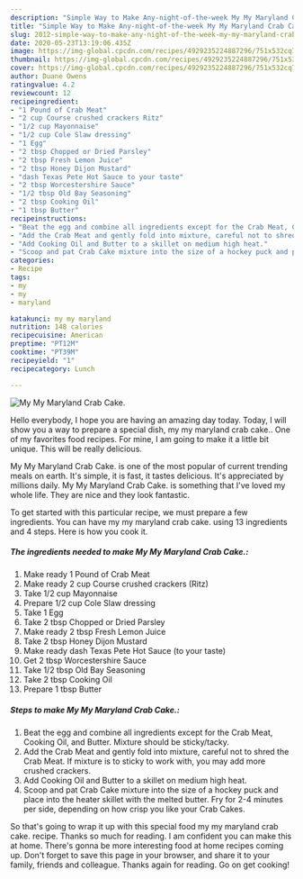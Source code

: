 ```yaml
---
description: "Simple Way to Make Any-night-of-the-week My My Maryland Crab Cake."
title: "Simple Way to Make Any-night-of-the-week My My Maryland Crab Cake."
slug: 2012-simple-way-to-make-any-night-of-the-week-my-my-maryland-crab-cake
date: 2020-05-23T13:19:06.435Z
image: https://img-global.cpcdn.com/recipes/4929235224887296/751x532cq70/my-my-maryland-crab-cake-recipe-main-photo.jpg
thumbnail: https://img-global.cpcdn.com/recipes/4929235224887296/751x532cq70/my-my-maryland-crab-cake-recipe-main-photo.jpg
cover: https://img-global.cpcdn.com/recipes/4929235224887296/751x532cq70/my-my-maryland-crab-cake-recipe-main-photo.jpg
author: Duane Owens
ratingvalue: 4.2
reviewcount: 12
recipeingredient:
- "1 Pound of Crab Meat"
- "2 cup Course crushed crackers Ritz"
- "1/2 cup Mayonnaise"
- "1/2 cup Cole Slaw dressing"
- "1 Egg"
- "2 tbsp Chopped or Dried Parsley"
- "2 tbsp Fresh Lemon Juice"
- "2 tbsp Honey Dijon Mustard"
- "dash Texas Pete Hot Sauce to your taste"
- "2 tbsp Worcestershire Sauce"
- "1/2 tbsp Old Bay Seasoning"
- "2 tbsp Cooking Oil"
- "1 tbsp Butter"
recipeinstructions:
- "Beat the egg and combine all ingredients except for the Crab Meat, Cooking Oil, and Butter. Mixture should be sticky/tacky."
- "Add the Crab Meat and gently fold into mixture, careful not to shred the Crab Meat. If mixture is to sticky to work with, you may add more crushed crackers."
- "Add Cooking Oil and Butter to a skillet on medium high heat."
- "Scoop and pat Crab Cake mixture into the size of a hockey puck and place into the heater skillet with the melted butter. Fry for 2-4 minutes per side, depending on how crisp you like your Crab Cakes."
categories:
- Recipe
tags:
- my
- my
- maryland

katakunci: my my maryland 
nutrition: 148 calories
recipecuisine: American
preptime: "PT12M"
cooktime: "PT39M"
recipeyield: "1"
recipecategory: Lunch

---
```



![My My Maryland Crab Cake.](https://img-global.cpcdn.com/recipes/4929235224887296/751x532cq70/my-my-maryland-crab-cake-recipe-main-photo.jpg)

Hello everybody, I hope you are having an amazing day today. Today, I will show you a way to prepare a special dish, my my maryland crab cake.. One of my favorites food recipes. For mine, I am going to make it a little bit unique. This will be really delicious.

My My Maryland Crab Cake. is one of the most popular of current trending meals on earth. It's simple, it is fast, it tastes delicious. It's appreciated by millions daily. My My Maryland Crab Cake. is something that I've loved my whole life. They are nice and they look fantastic.




To get started with this particular recipe, we must prepare a few ingredients. You can have my my maryland crab cake. using 13 ingredients and 4 steps. Here is how you cook it.

<!--inarticleads1-->

##### The ingredients needed to make My My Maryland Crab Cake.:

1. Make ready 1 Pound of Crab Meat
1. Make ready 2 cup Course crushed crackers (Ritz)
1. Take 1/2 cup Mayonnaise
1. Prepare 1/2 cup Cole Slaw dressing
1. Take 1 Egg
1. Take 2 tbsp Chopped or Dried Parsley
1. Make ready 2 tbsp Fresh Lemon Juice
1. Take 2 tbsp Honey Dijon Mustard
1. Make ready dash Texas Pete Hot Sauce (to your taste)
1. Get 2 tbsp Worcestershire Sauce
1. Take 1/2 tbsp Old Bay Seasoning
1. Take 2 tbsp Cooking Oil
1. Prepare 1 tbsp Butter




<!--inarticleads2-->

##### Steps to make My My Maryland Crab Cake.:

1. Beat the egg and combine all ingredients except for the Crab Meat, Cooking Oil, and Butter. Mixture should be sticky/tacky.
1. Add the Crab Meat and gently fold into mixture, careful not to shred the Crab Meat. If mixture is to sticky to work with, you may add more crushed crackers.
1. Add Cooking Oil and Butter to a skillet on medium high heat.
1. Scoop and pat Crab Cake mixture into the size of a hockey puck and place into the heater skillet with the melted butter. Fry for 2-4 minutes per side, depending on how crisp you like your Crab Cakes.




So that's going to wrap it up with this special food my my maryland crab cake. recipe. Thanks so much for reading. I am confident you can make this at home. There's gonna be more interesting food at home recipes coming up. Don't forget to save this page in your browser, and share it to your family, friends and colleague. Thanks again for reading. Go on get cooking!
